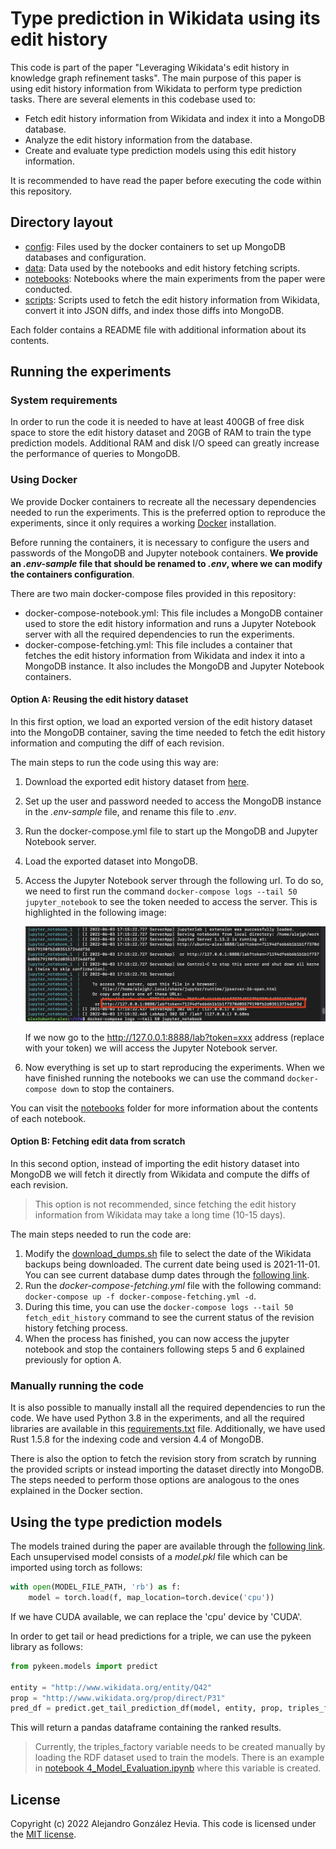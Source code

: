 # Type prediction in Wikidata using its edit history
This code is part of the paper "Leveraging Wikidata's edit history in knowledge graph refinement tasks". The main purpose of this paper is using edit history information from Wikidata to perform type prediction tasks. There are several elements in this codebase used to:
- Fetch edit history information from Wikidata and index it into a MongoDB database.
- Analyze the edit history information from the database.
- Create and evaluate type prediction models using this edit history information.

It is recommended to have read the paper before executing the code within this repository.

## Directory layout
- [config](./config): Files used by the docker containers to set up MongoDB databases and configuration.
- [data](./data): Data used by the notebooks and edit history fetching scripts.
- [notebooks](./notebooks): Notebooks where the main experiments from the paper were conducted.
- [scripts](./scripts): Scripts used to fetch the edit history information from Wikidata, convert it into JSON diffs, and index those diffs into MongoDB.

Each folder contains a README file with additional information about its contents.


## Running the experiments
### System requirements
In order to run the code it is needed to have at least 400GB of free disk space to store the edit history dataset and 20GB of RAM to train the type prediction models. Additional RAM and disk I/O speed can greatly increase the performance of queries to MongoDB.

### Using Docker
We provide Docker containers to recreate all the necessary dependencies needed to run the experiments. This is the preferred option to reproduce the experiments, since it only requires a working [Docker](https://docs.docker.com/engine/install/) installation.

Before running the containers, it is necessary to configure the users and passwords of the MongoDB and Jupyter notebook containers. **We provide an *.env-sample* file that should be renamed to *.env*, where we can modify the containers configuration**.

There are two main docker-compose files provided in this repository:
- docker-compose-notebook.yml: This file includes a MongoDB container used to store the edit history information and runs a Jupyter Notebook server with all the required dependencies to run the experiments.
- docker-compose-fetching.yml: This file includes a container that fetches the edit history information from Wikidata and index it into a MongoDB instance. It also includes the MongoDB and Jupyter Notebook containers.

#### Option A: Reusing the edit history dataset
In this first option, we load an exported version of the edit history dataset into the MongoDB container, saving the time needed to fetch the edit history information and computing the diff of each revision.

The main steps to run the code using this way are:
1. Download the exported edit history dataset from [here]().
2. Set up the user and password needed to access the MongoDB instance in the *.env-sample* file, and rename this file to *.env*. 
3. Run the docker-compose.yml file to start up the MongoDB and Jupyter Notebook server.
4. Load the exported dataset into MongoDB.

5. Access the Jupyter Notebook server through the following url. To do so, we need to first run the command ```docker-compose logs --tail 50 jupyter_notebook``` to see the token needed to access the server. This is highlighted in the following image:

    ![image info](./images/jupyter_lab_access.png)

    If we now go to the http://127.0.0.1:8888/lab?token=xxx address (replace with your token) we will access the Jupyter Notebook server.
6. Now everything is set up to start reproducing the experiments. When we have finished running the notebooks we can use the command ```docker-compose down``` to stop the containers.

You can visit the [notebooks](./notebooks/) folder for more information about the contents of each notebook.

#### Option B: Fetching edit data from scratch
In this second option, instead of importing the edit history dataset into MongoDB we will fetch it directly from Wikidata and compute the diffs of each revision.

> This option is not recommended, since fetching the edit history information from Wikidata may take a long time (10-15 days). 

The main steps needed to run the code are:
1. Modify the [download_dumps.sh](./scripts/download_dumps.sh) file to select the date of the Wikidata backups being downloaded. The current date being used is 2021-11-01. You can see current database dump dates through the [following link](https://dumps.wikimedia.org/wikidatawiki/).
2. Run the *docker-compose-fetching.yml* file with the following command: ```docker-compose up -f docker-compose-fetching.yml -d```.
3. During this time, you can use the ```docker-compose logs --tail 50 fetch_edit_history``` command to see the current status of the revision history fetching process.
4. When the process has finished, you can now access the jupyter notebook and stop the containers following steps 5 and 6 explained previously for option A.

### Manually running the code
It is also possible to manually install all the required dependencies to run the code. We have used Python 3.8 in the experiments, and all the required libraries are available in this [requirements.txt](./notebooks/requirements.txt) file. Additionally, we have used Rust 1.5.8 for the indexing code and version 4.4 of MongoDB.

There is also the option to fetch the revision story from scratch by running the provided scripts or instead importing the dataset directly into MongoDB. The steps needed to perform those options are analogous to the ones explained in the Docker section.

## Using the type prediction models
The models trained during the paper are available through the [following link](). Each unsupervised model consists of a *model.pkl* file which can be imported using torch as follows:
```python
with open(MODEL_FILE_PATH, 'rb') as f:
    model = torch.load(f, map_location=torch.device('cpu'))
```

If we have CUDA available, we can replace the 'cpu' device by 'CUDA'.

In order to get tail or head predictions for a triple, we can use the pykeen library as follows:
```python
from pykeen.models import predict

entity = "http://www.wikidata.org/entity/Q42"
prop = "http://www.wikidata.org/prop/direct/P31"
pred_df = predict.get_tail_prediction_df(model, entity, prop, triples_factory=triples_factory, add_novelties=False)
```

This will return a pandas dataframe containing the ranked results.

> Currently, the triples_factory variable needs to be created manually by loading the RDF dataset used to train the models. There is an example in [notebook 4_Model_Evaluation.ipynb](./notebooks/4_Model_Evaluation.ipynb) where this variable is created.


## License
Copyright (c) 2022 Alejandro González Hevia. This code is licensed under the [MIT license](LICENSE).